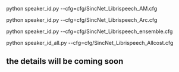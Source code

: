 python speaker_id.py --cfg=cfg/SincNet_Librispeech_AM.cfg 

python speaker_id.py --cfg=cfg/SincNet_Librispeech_Arc.cfg 

python speaker_id.py --cfg=cfg/SincNet_Librispeech_ensemble.cfg

python speaker_id_all.py --cfg=cfg/SincNet_Librispeech_Allcost.cfg

## the details will be coming soon
